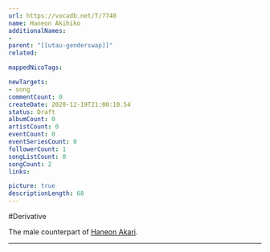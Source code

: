 ```yaml
---
url: https://vocadb.net/T/7740
name: Haneon Akihiko
additionalNames: 
- 
parent: "[[utau-genderswap]]"
related:

mappedNicoTags:

newTargets:
- song
commentCount: 0
createDate: 2020-12-19T21:00:10.54
status: Draft
albumCount: 0
artistCount: 0
eventCount: 0
eventSeriesCount: 0
followerCount: 1
songListCount: 0
songCount: 2
links: 

picture: true
descriptionLength: 68
---
```


#Derivative

The male counterpart of [Haneon Akari](https://vocadb.net/Ar/51544).

---

